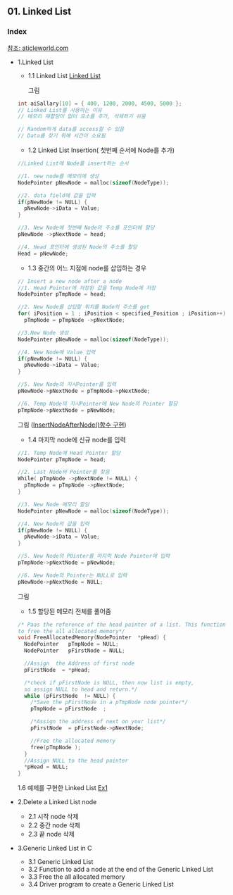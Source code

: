 ## 01. Linked List
### Index
[참조: aticleworld.com](https://aticleworld.com/c-programming/#)
* 1.Linked List
  * 1.1 Linked List [Linked List](https://github.com/csbyun-data/C-Programming/blob/main/chap04/Linked_List/Linked_List_ex1.c)
  
    그림
  ```c
  int aiSallary[10] = { 400, 1200, 2000, 4500, 5000 };
  // Linked List를 사용하는 이유
  // 메모리 재할당이 없이 요소를 추가, 삭제하기 쉬움

  // Random하게 data를 access할 수 있음
  // Data를 찾기 위해 시간이 소요됨
  ```
  * 1.2 Linked List Insertion( 첫번째 순서에 Node를 추가)
  ```c
  //Linked List에 Node를 insert하는 순서

  //1. new node를 메모리에 생성
  NodePointer pNewNode = malloc(sizeof(NodeType));

  //2. data field에 값을 입력
  if(pNewNode != NULL) {
    pNewNode->iData = Value;
  }

  //3. New Node에 첫번째 Node의 주소를 포인터에 할당
  pNewNode ->pNextNode = head;

  //4. Head 포인터에 생성된 Node의 주소를 할당
  Head = pNewNode;
  ```
  *  1.3 중간의 어느 지점에 node를 삽입하는 경우
  ```c
  // Insert a new node after a node
  //1. Head Pointer에 저장된 값을 Temp Node에 저장
  NodePointer pTmpNode = head;

  //2. New Node를 삽입할 위치를 Node의 주소를 get
  for( iPosition = 1 ; iPosition < specified_Position ; iPosition++)
    pTmpNode = pTmpNode ->pNextNode;

  //3.New Node 생성
  NodePointer pNewNode = malloc(sizeof(NodeType));

  //4. New Node에 Value 입력
  if(pNewNode != NULL) {
    pNewNode->iData = Value;
  }

  //5. New Node의 지시Pointer를 입력
  pNewNode->pNextNode = pTmpNode->pNextNode;

  //6. Temp Node의 지시Pointer에 New Node의 Pointer 할당
  pTmpNode->pNextNode = pNewNode;
  ```
  그림
  ([InsertNodeAfterNode()함수 구현](https://github.com/csbyun-data/C-Programming/blob/main/chap04/Linked_List/InsertNodeAfterNode_func1.c))
  
  *  1.4 마지막 node에 신규 node를 입력
  ```c
  //1. Temp Node에 Head Pointer 할당
  NodePointer pTmpNode = head;

  //2. Last Node의 Pointer를 찾음
  While( pTmpNode ->pNextNode != NULL) {
    pTmpNode = pTmpNode ->pNextNode;
  }

  //3. New Node 메모리 할당
  NodePointer pNewNode = malloc(sizeof(NodeType));

  //4. New Node의 값을 입력
  if(pNewNode != NULL) {
    pNewNode->iData = Value;
  }

  //5. New Node의 POinter를 마지막 Node Pointer에 입력
  pTmpNode->pNextNode = pNewNode;

  //6. New Node의 Pointer는 NULL로 입력
  pNewNode->pNextNode = NULL;
  ```
  그림
  * 1.5 할당된 메모리 전체를 풀어줌
  ```c
  /* Paas the reference of the head pointer of a list. This function use
  to free the all allocated memory*/
  void FreeAllocatedMemory(NodePointer  *pHead) {
    NodePointer   pTmpNode = NULL;
    NodePointer   pFirstNode = NULL;

    //Assign  the Address of first node
    pFirstNode  = *pHead;

    /*check if pFirstNode is NULL, then now list is empty,
    so assign NULL to head and return.*/
    while (pFirstNode  != NULL) {
      /*Save the pFirstNode in a pTmpNode node pointer*/
      pTmpNode = pFirstNode  ;

      /*Assign the address of next on your list*/
      pFirstNode  = pFirstNode->pNextNode;

      //Free the allocated memory
      free(pTmpNode );
    }
    //Assign NULL to the head pointer
    *pHead = NULL;
  }
  
  ```
  1.6 예제를 구현한 Linked List [Ex1](https://github.com/csbyun-data/C-Programming/blob/main/chap04/Linked_List/Linked_List_ex2.c)
* 2.Delete a Linked List node
  *  2.1 시작 node 삭제
  *  2.2 중간 node 삭제
  *  2.3 끝 node 삭제

* 3.Generic Linked List in C
  *  3.1 Generic Linked List
  *  3.2 Function to add a node at the end of the Generic Linked List
  *  3.3 Free the all allocated memory
  *  3.4 Driver program to create a Generic Linked List
